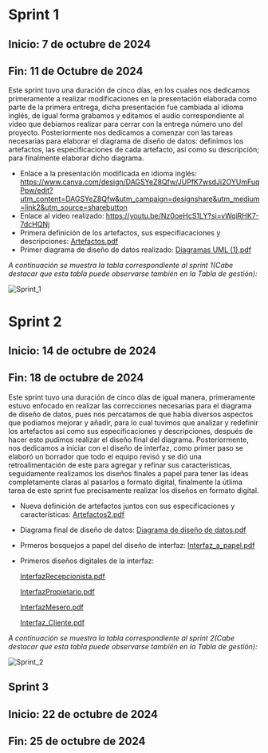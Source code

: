 # Sprint 1 
## Inicio: 7 de octubre de 2024
## Fin: 11 de Octubre de 2024
Este sprint tuvo una duración de cinco días, en los cuales nos dedicamos primeramente a realizar modificaciones en la presentación elaborada como parte de la primera entrega, dicha presentación fue cambiada al idioma inglés, de igual forma grabamos y editamos el audio correspondiente al video que debiamos realizar para cerrar con la entrega número uno del proyecto. Posteriormente nos dedicamos a comenzar con las tareas necesarias para elaborar el diagrama de diseño de datos: definimos los artefactos, las especificaciones de cada artefacto, así como su descripción; para finalmente elaborar dicho diagrama.

- Enlace a la presentación modificada en idioma inglés: https://www.canva.com/design/DAGSYeZ8Qfw/JUPfK7wsdJi2OYUmFuqPpw/edit?utm_content=DAGSYeZ8Qfw&utm_campaign=designshare&utm_medium=link2&utm_source=sharebutton
- Enlace al video realizado:
https://youtu.be/Nz0oeHcS1LY?si=vWqiRHK7-7dcHQNj
- Primera definición de los artefactos, sus especifiacaciones y descripciones: [Artefactos.pdf](https://github.com/user-attachments/files/17537869/Artefactos.pdf)
- Primer diagrama de diseño de datos realizado:
[Diagramas UML (1).pdf](https://github.com/user-attachments/files/17537819/Diagramas.UML.1.pdf)

*A continuación se muestra la tabla correspondiente al sprint 1(Cabe destacar que esta tabla puede observarse también en la Tabla de gestión):*

![Sprint_1](https://github.com/user-attachments/assets/c1085cfe-65b1-4d7a-9603-371fbb225275)

# Sprint 2
## Inicio: 14 de octubre de 2024
## Fin: 18 de octubre de 2024
Este sprint tuvo una duración de cinco días de igual manera, primeramente estuvo enfocado en realizar las correcciones necesarias para el diagrama de diseño de datos, pues nos percatamos de que había diversos aspectos que podiamos mejorar y añadir, para lo cual tuvimos que analizar y redefinir los artefactos así como sus especificaciones y descripciones, después de hacer esto pudimos realizar el diseño final del diagrama. Posteriormente, nos dedicamos a iniciar con el diseño de interfaz, como primer paso se elaboró un borrador que todo el equipo revisó y se dió una retroalimentación de este para agregar y refinar sus características, seguidamente realizamos los diseños finales a papel para tener las ideas completamente claras al pasarlos a formato digital, finalmente la útlima tarea de este sprint fue precisamente realizar los diseños en formato digital.

- Nueva definición de artefactos juntos con sus especificaciones y características: [Artefactos2.pdf](https://github.com/user-attachments/files/17543167/Artefactos2.pdf)
- Diagrama final de diseño de datos: [Diagrama de diseño de datos.pdf](https://github.com/user-attachments/files/17543183/Diagrama.de.diseno.de.datos.pdf)
- Prmeros bosquejos a papel del diseño de interfaz: [Interfaz_a_papel.pdf](https://github.com/user-attachments/files/17543734/Interfaz_a_papel.pdf)

- Primeros diseños digitales de la interfaz:
  
    [InterfazRecepcionista.pdf](https://github.com/user-attachments/files/17543309/InterfazRecepcionista.pdf)

    [InterfazPropietario.pdf](https://github.com/user-attachments/files/17543313/InterfazPropietario.pdf)

     [InterfazMesero.pdf](https://github.com/user-attachments/files/17543318/InterfazMesero.pdf)

     [Interfaz_Cliente.pdf](https://github.com/user-attachments/files/17543321/Interfaz_Cliente.pdf)

*A continuación se muestra la tabla correspondiente al sprint 2(Cabe destacar que esta tabla puede observarse también en la Tabla de gestión):*

![Sprint_2](https://github.com/user-attachments/assets/bf1d67ab-b533-418c-a875-a4a7a1bf658a)



## Sprint 3
## Inicio: 22 de octubre de 2024
## Fin: 25 de octubre de 2024
